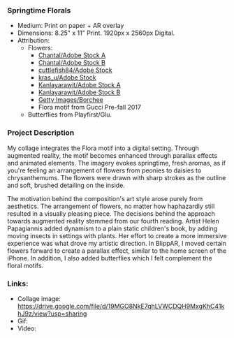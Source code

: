 ### Springtime Florals
* Medium: Print on paper + AR overlay
* Dimensions: 8.25" x 11" Print. 1920px x 2560px Digital.
* Attribution:
  * Flowers:
    * [Chantal/Adobe Stock A](https://stock.adobe.com/images/hand-drawn-floral-decorations/222842899)
    * [Chantal/Adobe Stock B](https://stock.adobe.com/images/hand-drawn-floral-decorations/222798856)
    * [cuttlefish84/Adobe Stock](https://stock.adobe.com/images/lavender-vector-illustration/120122066)
    * [kras_u/Adobe Stock](https://stock.adobe.com/images/chrysanthemum-flowers-with-leaves-on-a-white-isolated-background-monochrome-floral-composition/179868465)
    * [Kanlayarawit/Adobe Stock A](https://stock.adobe.com/images/set-of-isolated-amaryllis-or-hippeastrum-in-44-styles-cute-hand-drawn-flower-vector-illustration-in-black-outline-and-white-plane-on-white-background/181576759)
    * [Kanlayarawit/Adobe Stock B](https://stock.adobe.com/images/set-of-isolated-lavender-in-20-styles-cute-hand-drawn-flower-vector-illustration-in-black-outline-and-white-plane/192106129)
    * [Getty Images/Borchee](https://www.gettyimages.com/detail/photo/siberian-bugloss-royalty-free-image/509263374)
    * Flora motif from Gucci Pre-fall 2017
  * Butterflies from Playfirst/Glu.
  
### Project Description  
My collage integrates the Flora motif into a digital setting. Through augmented reality, the motif becomes enhanced through parallax effects and animated elements. The imagery evokes springtime, fresh aromas, as if you're feeling an arrangement of flowers from peonies to daisies to chrysanthemums. The flowers were drawn with sharp strokes as the outline and soft, brushed detailing on the inside.

The motivation behind the composition's art style arose purely from aesthetics. The arrangement of flowers, no matter how haphazardly still resulted in a visually pleasing piece. The decisions behind the approach towards augmented reality stemmed from our fourth reading. Artist Helen Papagiannis added dynamism to a plain static children's book, by adding moving insects in settings with plants. Her effort to create a more immersive experience was what drove my artistic direction. In BlippAR, I moved certain flowers forward to create a parallax effect, similar to the home screen of the iPhone. In addition, I also added butterflies which I felt complement the floral motifs.

### Links:
* Collage image: https://drive.google.com/file/d/19MGO8NkE7qhLVWCDQH9MxgKhC41khJ9z/view?usp=sharing
* Gif:
* Video:

